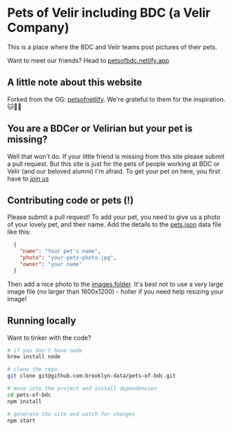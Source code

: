 # Pets of Velir including BDC (a Velir Company)

This is a place where the BDC and Velir teams post pictures of their pets.

Want to meet our friends? Head to [petsofbdc.netlify.app](https://petsofbdc.netlify.app/)

## A little note about this website

Forked from the OG: [petsofnetlify](https://github.com/netlify/petsofnetlify). We're grateful to them for the inspiration. 🐱🫶🐶

## You are a BDCer or Velirian but your pet is missing?

Well that won't do. If your little friend is missing from this site please submit a pull request. But this site is just for the pets of people working at BDC or Velir (and our beloved alumni) I'm afraid. To get your pet on here, you first have to _[join us](https://www.brooklyndata.co/careers)_

## Contributing code or pets (!)

Please submit a pull request! To add your pet, you need to give us a photo of your lovely pet, and their name. Add the details to the [pets.json](src/_data/pets.json) data file like this:

```json
  {
    "name": "Your pet's name",
    "photo": "your-pets-photo.jpg",
    "owner": "your name"
  }
```

Then add a nice photo to the [images folder](src/images). It's best not to use a very large image file (no larger than 1600x1200) - holler if you need help resizing your image!

## Running locally

Want to tinker with the code?

```sh
# if you don't have node 
brew install node

# clone the repo
git clone git@github.com:brooklyn-data/pets-of-bdc.git

# move into the project and install dependencies
cd pets-of-bdc
npm install

# generate the site and watch for changes
npm start
```
